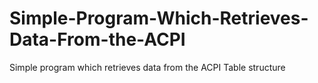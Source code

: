 # Simple-Program-Which-Retrieves-Data-From-the-ACPI
Simple program which retrieves data from the ACPI Table structure
